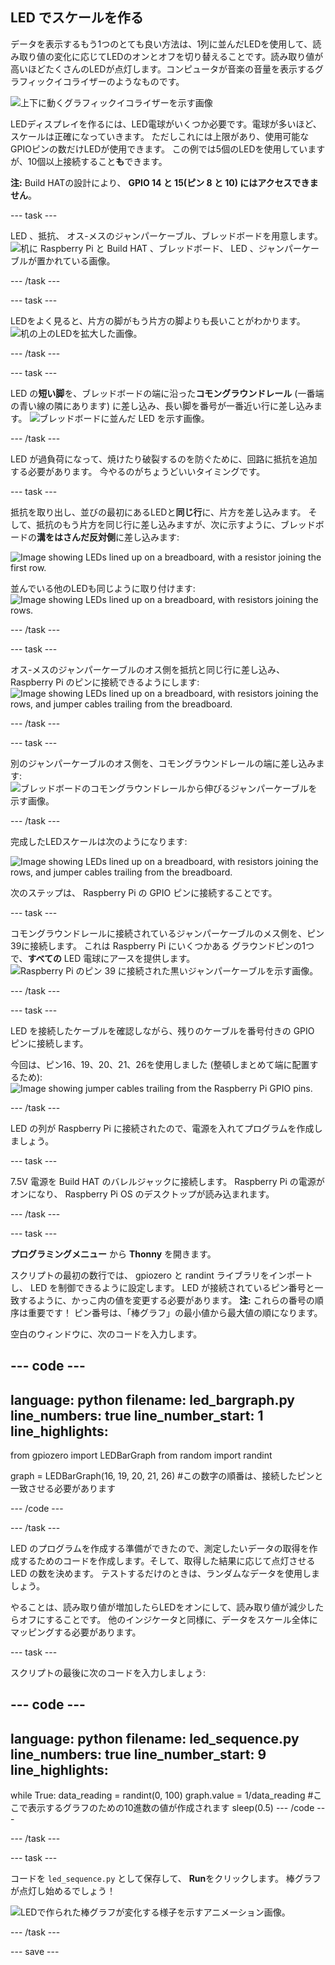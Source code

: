 ## LED でスケールを作る

データを表示するもう1つのとても良い方法は、1列に並んだLEDを使用して、読み取り値の変化に応じてLEDのオンとオフを切り替えることです。読み取り値が高いほどたくさんのLEDが点灯します。コンピュータが音楽の音量を表示するグラフィックイコライザーのようなものです。

![上下に動くグラフィックイコライザーを示す画像](https://media.giphy.com/media/Hzt1XTt6gilFlK8Oea/giphy.gif)

LEDディスプレイを作るには、LED電球がいくつか必要です。電球が多いほど、スケールは正確になっていきます。 ただしこれには上限があり、使用可能なGPIOピンの数だけLEDが使用できます。 この例では5個のLEDを使用していますが、10個以上接続すること**も**できます。

**注:** Build HATの設計により、 **GPIO 14 と 15(ピン 8 と 10) にはアクセスできません**。

--- task ---

LED 、抵抗、 オス-メスのジャンパーケーブル、ブレッドボードを用意します。 ![机に Raspberry Pi と Build HAT 、ブレッドボード、 LED 、ジャンパーケーブルが置かれている画像。](images/LEDbuild1.jpg)

--- /task ---

--- task ---

LEDをよく見ると、片方の脚がもう片方の脚よりも長いことがわかります。 ![机の上のLEDを拡大した画像。](images/LEDbuild2.jpg)

--- /task ---

--- task ---

LED の**短い脚**を、ブレッドボードの端に沿った**コモングラウンドレール** (一番端の青い線の隣にあります) に差し込み、長い脚を番号が一番近い行に差し込みます。 ![ブレッドボードに並んだ LED を示す画像。](images/LEDbuild3.jpg)

--- /task ---

LED が過負荷になって、焼けたり破裂するのを防ぐために、回路に抵抗を追加する必要があります。 今やるのがちょうどいいタイミングです。

--- task ---

抵抗を取り出し、並びの最初にあるLEDと**同じ行**に、片方を差し込みます。 そして、抵抗のもう片方を同じ行に差し込みますが、次に示すように、ブレッドボードの**溝をはさんだ反対側**に差し込みます:

![Image showing LEDs lined up on a breadboard, with a resistor joining the first row.](images/LEDbuild4.jpg)

並んでいる他のLEDも同じように取り付けます: ![Image showing LEDs lined up on a breadboard, with resistors joining the rows.](images/LEDbuildX.jpg)

--- /task ---

--- task ---

オス-メスのジャンパーケーブルのオス側を抵抗と同じ行に差し込み、 Raspberry Pi のピンに接続できるようにします: ![Image showing LEDs lined up on a breadboard, with resistors joining the rows, and jumper cables trailing from the breadboard.](images/LEDbuild5.jpg)

--- /task ---

--- task ---

別のジャンパーケーブルのオス側を、コモングラウンドレールの端に差し込みます: ![ブレッドボードのコモングラウンドレールから伸びるジャンパーケーブルを示す画像。](images/LEDbuild6.jpg)

--- /task ---

完成したLEDスケールは次のようになります:

![Image showing LEDs lined up on a breadboard, with resistors joining the rows, and jumper cables trailing from the breadboard.](images/LEDbuild7.jpg)

次のステップは、 Raspberry Pi の GPIO ピンに接続することです。

--- task ---

コモングラウンドレールに接続されているジャンパーケーブルのメス側を、ピン39に接続します。 これは Raspberry Pi にいくつかある グラウンドピンの1つで、**すべての** LED 電球にアースを提供します。 ![Raspberry Pi のピン 39 に接続された黒いジャンパーケーブルを示す画像。](images/LEDbuild9.jpg)

--- /task ---

--- task ---

LED を接続したケーブルを確認しながら、残りのケーブルを番号付きの GPIO ピンに接続します。

今回は、ピン16、19、20、21、26を使用しました (整頓しまとめて端に配置するため): ![Image showing jumper cables trailing from the Raspberry Pi GPIO pins.](images/LEDbuild10.jpg)

--- /task ---

LED の列が Raspberry Pi に接続されたので、電源を入れてプログラムを作成しましょう。

--- task ---

7.5V 電源を Build HAT のバレルジャックに接続します。 Raspberry Pi の電源がオンになり、 Raspberry Pi OS のデスクトップが読み込まれます。

--- /task ---

--- task ---

**プログラミングメニュー** から **Thonny** を開きます。

スクリプトの最初の数行では、 gpiozero と randint ライブラリをインポートし、 LED を制御できるように設定します。 LED が接続されているピン番号と一致するように、かっこ内の値を変更する必要があります。 **注:** これらの番号の順序は重要です！ ピン番号は、「棒グラフ」の最小値から最大値の順になります。

空白のウィンドウに、次のコードを入力します。

--- code ---
---
language: python filename: led_bargraph.py line_numbers: true line_number_start: 1
line_highlights:
---
from gpiozero import LEDBarGraph from random import randint

graph = LEDBarGraph(16, 19, 20, 21, 26) #この数字の順番は、接続したピンと一致させる必要があります

--- /code ---

--- /task ---

LED のプログラムを作成する準備ができたので、測定したいデータの取得を作成するためのコードを作成します。そして、取得した結果に応じて点灯させる LED の数を決めます。 テストするだけのときは、ランダムなデータを使用しましょう。

やることは、読み取り値が増加したらLEDをオンにして、読み取り値が減少したらオフにすることです。 他のインジケータと同様に、データをスケール全体にマッピングする必要があります。

--- task ---

スクリプトの最後に次のコードを入力しましょう:

--- code ---
---
language: python filename: led_sequence.py line_numbers: true line_number_start: 9
line_highlights:
---
while True: data_reading = randint(0, 100) graph.value = 1/data_reading #ここで表示するグラフのための10進数の値が作成されます sleep(0.5) --- /code ---

--- /task ---

--- task ---

コードを `led_sequence.py` として保存して、 **Run**をクリックします。 棒グラフが点灯し始めるでしょう！

![LEDで作られた棒グラフが変化する様子を示すアニメーション画像。](images/LEDbuild.gif)

--- /task ---

--- save ---
